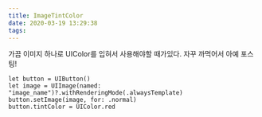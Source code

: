 ```yaml
---
title: ImageTintColor
date: 2020-03-19 13:29:38
tags:
---
```


가끔 이미지 하나로 UIColor를 입혀서 사용해야할 때가있다.
자꾸 까먹어서 아예 포스팅!

```
let button = UIButton()
let image = UIImage(named: "image_name")?.withRenderingMode(.alwaysTemplate)
button.setImage(image, for: .normal)
button.tintColor = UIColor.red
```